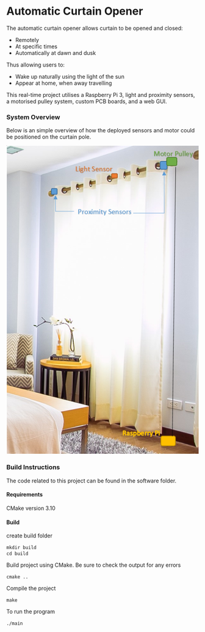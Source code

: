 # Automatic Curtain Opener

The automatic curtain opener allows curtain to be opened and closed: 
* Remotely 
* At specific times 
* Automatically at dawn and dusk 

Thus allowing users to:
* Wake up naturally using the light of the sun 
* Appear at home, when away travelling

This real-time project utilises a Raspberry Pi 3, light and proximity sensors, a motorised pulley system, custom PCB boards, and a web GUI. 

### System Overview 

Below is an simple overview of how the deployed sensors and motor could be positioned on the curtain pole. 

![alt tag](system-overview.png)

### Build Instructions 

The code related to this project can be found in the software folder.

#### Requirements 
CMake version 3.10 

#### Build 
create build folder 
```
mkdir build 
cd build 
```

Build project using CMake. Be sure to check the output for any errors 
```
cmake .. 
```

Compile the project 
``` 
make
```

To run the program
``` 
./main 
```

